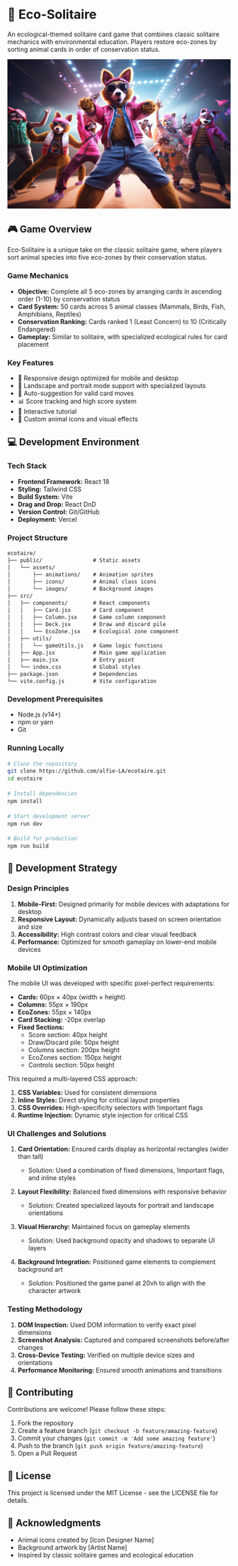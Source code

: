 # 🌱 Eco-Solitaire

An ecological-themed solitaire card game that combines classic solitaire mechanics with environmental education. Players restore eco-zones by sorting animal cards in order of conservation status.

![Eco-Solitaire Game](public/assets/images/eco-bg.png)

## 🎮 Game Overview

Eco-Solitaire is a unique take on the classic solitaire game, where players sort animal species into five eco-zones by their conservation status.

### Game Mechanics

- **Objective:** Complete all 5 eco-zones by arranging cards in ascending order (1-10) by conservation status
- **Card System:** 50 cards across 5 animal classes (Mammals, Birds, Fish, Amphibians, Reptiles)
- **Conservation Ranking:** Cards ranked 1 (Least Concern) to 10 (Critically Endangered)
- **Gameplay:** Similar to solitaire, with specialized ecological rules for card placement

### Key Features

- 📱 Responsive design optimized for mobile and desktop
- 🔄 Landscape and portrait mode support with specialized layouts
- 🎯 Auto-suggestion for valid card moves
- 📊 Score tracking and high score system
- 📘 Interactive tutorial
- 🎨 Custom animal icons and visual effects

## 💻 Development Environment

### Tech Stack

- **Frontend Framework:** React 18
- **Styling:** Tailwind CSS
- **Build System:** Vite
- **Drag and Drop:** React DnD
- **Version Control:** Git/GitHub
- **Deployment:** Vercel

### Project Structure

```
ecotaire/
├── public/                # Static assets
│   └── assets/
│       ├── animations/    # Animation sprites
│       ├── icons/         # Animal class icons
│       └── images/        # Background images
├── src/
│   ├── components/        # React components
│   │   ├── Card.jsx       # Card component
│   │   ├── Column.jsx     # Game column component
│   │   ├── Deck.jsx       # Draw and discard pile
│   │   └── EcoZone.jsx    # Ecological zone component
│   ├── utils/
│   │   └── gameUtils.js   # Game logic functions
│   ├── App.jsx            # Main game application
│   ├── main.jsx           # Entry point
│   └── index.css          # Global styles
├── package.json           # Dependencies
└── vite.config.js         # Vite configuration
```

### Development Prerequisites

- Node.js (v14+)
- npm or yarn
- Git

### Running Locally

```bash
# Clone the repository
git clone https://github.com/alfie-LA/ecotaire.git
cd ecotaire

# Install dependencies
npm install

# Start development server
npm run dev

# Build for production
npm run build
```

## 🔨 Development Strategy

### Design Principles

1. **Mobile-First:** Designed primarily for mobile devices with adaptations for desktop
2. **Responsive Layout:** Dynamically adjusts based on screen orientation and size
3. **Accessibility:** High contrast colors and clear visual feedback
4. **Performance:** Optimized for smooth gameplay on lower-end mobile devices

### Mobile UI Optimization

The mobile UI was developed with specific pixel-perfect requirements:

- **Cards:** 60px × 40px (width × height)
- **Columns:** 55px × 190px
- **EcoZones:** 55px × 140px
- **Card Stacking:** -20px overlap
- **Fixed Sections:**
  - Score section: 40px height
  - Draw/Discard pile: 50px height
  - Columns section: 200px height
  - EcoZones section: 150px height
  - Controls section: 50px height

This required a multi-layered CSS approach:

1. **CSS Variables:** Used for consistent dimensions
2. **Inline Styles:** Direct styling for critical layout properties
3. **CSS Overrides:** High-specificity selectors with !important flags
4. **Runtime Injection:** Dynamic style injection for critical CSS

### UI Challenges and Solutions

1. **Card Orientation:** Ensured cards display as horizontal rectangles (wider than tall)
   - Solution: Used a combination of fixed dimensions, !important flags, and inline styles

2. **Layout Flexibility:** Balanced fixed dimensions with responsive behavior
   - Solution: Created specialized layouts for portrait and landscape orientations

3. **Visual Hierarchy:** Maintained focus on gameplay elements
   - Solution: Used background opacity and shadows to separate UI layers

4. **Background Integration:** Positioned game elements to complement background art
   - Solution: Positioned the game panel at 20vh to align with the character artwork

### Testing Methodology

1. **DOM Inspection:** Used DOM information to verify exact pixel dimensions
2. **Screenshot Analysis:** Captured and compared screenshots before/after changes
3. **Cross-Device Testing:** Verified on multiple device sizes and orientations
4. **Performance Monitoring:** Ensured smooth animations and transitions

## 🤝 Contributing

Contributions are welcome! Please follow these steps:

1. Fork the repository
2. Create a feature branch (`git checkout -b feature/amazing-feature`)
3. Commit your changes (`git commit -m 'Add some amazing feature'`)
4. Push to the branch (`git push origin feature/amazing-feature`)
5. Open a Pull Request

## 📝 License

This project is licensed under the MIT License - see the LICENSE file for details.

## 🙏 Acknowledgments

- Animal icons created by [Icon Designer Name]
- Background artwork by [Artist Name]
- Inspired by classic solitaire games and ecological education